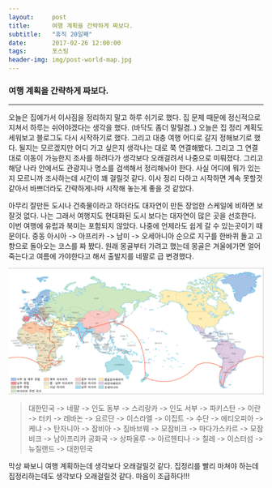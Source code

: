 ```yaml
---      
layout:	    post      
title: 	    여행 계획을 간략하게 짜보다.
subtitle:   "휴직 20일째"      
date:       2017-02-26 12:00:00      
tags:       포스팅      
header-img: img/post-world-map.jpg
---      
```


### 여행 계획을 간략하게 짜보다.
----

오늘은 집에가서 이사짐을 정리하지 말고 하루 쉬기로 했다. 집 문제 때문에 정신적으로 지쳐서 하루는 쉬어야겠다는 생각을 했다. (바닥도 좀더 말릴겸..) 오늘은 집 정리 계획도 세워보고 블로그도 다시 시작하기로 했다. 그리고 대충 여행 어디로 갈지 정해보기로 했다. 될지는 모르겠지만 어디 가고 싶은지 생각나는 대로 쭉 연결해봤다. 그리고 그 연결대로 이동이 가능한지 조사를 하려다가 생각보다 오래걸려서 나중으로 미뤄졌다. 그리고 해당 나라 안에서도 관광지나 명소를 검색해서 정리해놔야 한다. 사실 어디에 뭐가 있는지 모르니까 조사하는데 시간이 꽤 걸릴것 같다. 이사 정리 다하고 시작하면 계속 못할것 같아서 바쁘더라도 간략하게나마 시작해 놓는게 좋을 것 같았다. 

아무리 잘만든 도시나 건축물이라고 하더라도 대자연이 만든 장엄한 스케일에 비하면 보잘것 없다. 나는 그래서 여행지도 현대화된 도시 보다는 대자연이 많은 곳을 선호한다. 이번 여행에 유럽과 북미는 포함되지 않았다. 나중에 언제라도 쉽게 갈 수 있는곳이기 때문이다. 중동 아시아 -> 아프리카 -> 남미 -> 오세아니아 순으로 지구를 한바퀴 돌고 고향으로 돌아오는 코스를 짜 봤다. 원래 몽골부터 가려고 했는데 몽골은 겨울에가면 얼어죽는다고 여름에 가야한다고 해서 출발지를 네팔로 급 변경했다.

![world-travel-path](img/post-travel-path.jpg)

>대한민국 -> 네팔 -> 인도 동부 -> 스리랑카 -> 인도 서부 -> 파키스탄 -> 이란 -> 터키 -> 레바논 -> 요르단 -> 이스라엘 -> 이집트 -> 수단 -> 에티오피아 -> 케냐 -> 탄자니아 -> 잠비아 -> 짐바브웨 -> 모잠비크 -> 마다가스카르 -> 모잠비크 -> 남아프리카 공화국 -> 상파울루 -> 아르헨티나 -> 칠레 -> 이스터섬 -> 뉴질랜드 -> 대한민국


막상 짜보니 여행 계획하는데 생각보다 오래걸릴것 같다. 집정리를 빨리 마쳐야 하는데 집정리하는데도 생각보다 오래걸릴것 같다. 마음이 조급하다!!!
